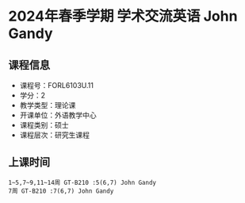 # 2024年春季学期 学术交流英语 John Gandy






## 课程信息

- 课程号：FORL6103U.11
- 学分：2
- 教学类型：理论课
- 开课单位：外语教学中心
- 课程类别：硕士
- 课程层次：研究生课程

## 上课时间

```
1~5,7~9,11~14周 GT-B210 :5(6,7) John Gandy
7周 GT-B210 :7(6,7) John Gandy
```

